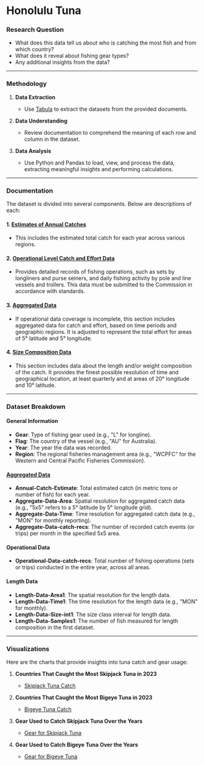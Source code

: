 # Honolulu Tuna

### **Research Question**
- What does this data tell us about who is catching the most fish and from which country?
- What does it reveal about fishing gear types?
- Any additional insights from the data?

---

### **Methodology**
1. **Data Extraction**  
   - Use [Tabula](https://tabula.technology/) to extract the datasets from the provided documents.
  
2. **Data Understanding**  
   - Review documentation to comprehend the meaning of each row and column in the dataset.

3. **Data Analysis**  
   - Use Python and Pandas to load, view, and process the data, extracting meaningful insights and performing calculations.

---

### **Documentation**
The dataset is divided into several components. Below are descriptions of each:

#### 1. **[Estimates of Annual Catches](https://www.wcpfc.int/doc/annual-catch-estimates)**
- This includes the estimated total catch for each year across various regions.

#### 2. **[Operational Level Catch and Effort Data](https://www.wcpfc.int/doc/operational-catch-and-effort-data)**
- Provides detailed records of fishing operations, such as sets by longliners and purse seiners, and daily fishing activity by pole and line vessels and trollers. This data must be submitted to the Commission in accordance with standards.

#### 3. **[Aggregated Data](https://www.wcpfc.int/doc/aggregated-catch-and-effort-data)**
- If operational data coverage is incomplete, this section includes aggregated data for catch and effort, based on time periods and geographic regions. It is adjusted to represent the total effort for areas of 5° latitude and 5° longitude.

#### 4. **[Size Composition Data](https://www.wcpfc.int/doc/size-data)**
- This section includes data about the length and/or weight composition of the catch. It provides the finest possible resolution of time and geographical location, at least quarterly and at areas of 20° longitude and 10° latitude.

---

### **Dataset Breakdown**

#### **General Information**
- **Gear**: Type of fishing gear used (e.g., "L" for longline).
- **Flag**: The country of the vessel (e.g., "AU" for Australia).
- **Year**: The year the data was recorded.
- **Region**: The regional fisheries management area (e.g., "WCPFC" for the Western and Central Pacific Fisheries Commission).

#### **[Aggregated Data]()**
- **Annual-Catch-Estimate**: Total estimated catch (in metric tons or number of fish) for each year.
- **Aggregate-Data-Area**: Spatial resolution for aggregated catch data (e.g., "5x5" refers to a 5° latitude by 5° longitude grid).
- **Aggregate-Data-Time**: Time resolution for aggregated catch data (e.g., "MON" for monthly reporting).
- **Aggregate-Data-catch-recs**: The number of recorded catch events (or trips) per month in the specified 5x5 area.

#### **Operational Data**
- **Operational-Data-catch-recs**: Total number of fishing operations (sets or trips) conducted in the entire year, across all areas.

#### **Length Data**
- **Length-Data-Area1**: The spatial resolution for the length data.
- **Length-Data-Time1**: The time resolution for the length data (e.g., "MON" for monthly).
- **Length-Data-Size-int1**: The size class interval for length data.
- **Length-Data-Samples1**: The number of fish measured for length composition in the first dataset.

---

### **Visualizations**

Here are the charts that provide insights into tuna catch and gear usage:

1. **Countries That Caught the Most Skipjack Tuna in 2023**
   - [Skipjack Tuna Catch](https://datawrapper.dwcdn.net/sbTg9/1/)

2. **Countries That Caught the Most Bigeye Tuna in 2023**
   - [Bigeye Tuna Catch](https://datawrapper.dwcdn.net/xXt2y/1/)

3. **Gear Used to Catch Skipjack Tuna Over the Years**
   - [Gear for Skipjack Tuna](https://datawrapper.dwcdn.net/bk8qD/1/)

4. **Gear Used to Catch Bigeye Tuna Over the Years**
   - [Gear for Bigeye Tuna](https://datawrapper.dwcdn.net/6wRDl/1/)
